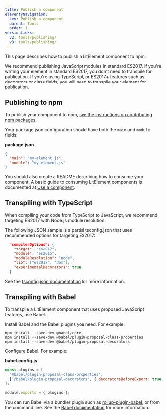 ```yaml
---
title: Publish a component
eleventyNavigation:
  key: Publish a component
  parent: Tools
  order: 1
versionLinks:
  v2: tools/publishing/
  v3: tools/publishing/
---
```


This page describes how to publish a LitElement component to npm.

We recommend publishing JavaScript modules in standard ES2017. If you're writing your element in standard ES2017, you don't need to transpile for publication. If you're using TypeScript, or ES2017+ features such as decorators or class fields, you will need to transpile your element for publication.

## Publishing to npm

To publish your component to npm, <a href="https://docs.npmjs.com/packages-and-modules/contributing-packages-to-the-registry" target="_blank" rel="noopener">see the instructions on contributing npm packages</a>.

Your package.json configuration should have both the `main` and `module` fields:

**package.json**

```json
{
  "main": "my-element.js",
  "module": "my-element.js"
}
```

You should also create a README describing how to consume your component. A basic guide to consuming LitElement components is documented at [Use a component](/docs/v1/tools/use/).

## Transpiling with TypeScript

When compiling your code from TypeScript to JavaScript, we recommend targeting ES2017 with Node.js module resolution.

The following JSON sample is a partial tsconfig.json that uses recommended options for targeting ES2017:

```json
  "compilerOptions": {
    "target": "es2017",
    "module": "es2015",
    "moduleResolution": "node",
    "lib": ["es2017", "dom"],
    "experimentalDecorators": true
  }
```

See the <a href="https://www.typescriptlang.org/docs/handbook/tsconfig-json.html" target="_blank" rel="noopener">tsconfig.json documentation</a> for more information.

## Transpiling with Babel

To transpile a LitElement component that uses proposed JavaScript features, use Babel.

Install Babel and the Babel plugins you need. For example:

```
npm install --save-dev @babel/core
npm install --save-dev @babel/plugin-proposal-class-properties
npm install --save-dev @babel/plugin-proposal-decorators
```

Configure Babel. For example:

**babel.config.js**

```js
const plugins = [
  '@babel/plugin-proposal-class-properties',
  ['@babel/plugin-proposal-decorators', { decoratorsBeforeExport: true } ],
];

module.exports = { plugins };
```

You can run Babel via a bundler plugin such as <a href="https://www.npmjs.com/package/rollup-plugin-babel" target="_blank" rel="noopener">rollup-plugin-babel</a>, or from the command line. See the <a href="https://babeljs.io/docs/en/" target="_blank" rel="noopener">Babel documentation</a> for more information.
